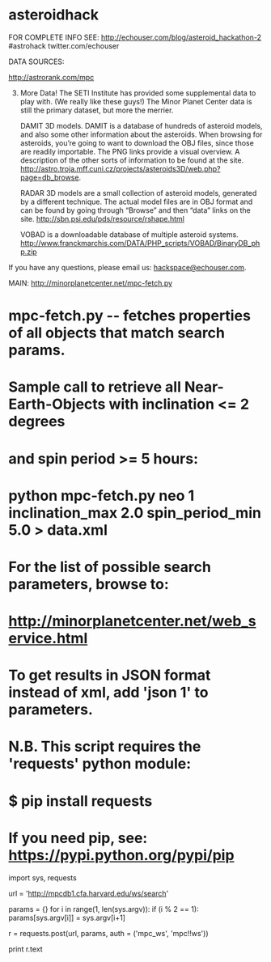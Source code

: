 asteroidhack
============
FOR COMPLETE INFO SEE: http://echouser.com/blog/asteroid_hackathon-2
#astrohack twitter.com/echouser

DATA SOURCES: 

http://astrorank.com/mpc


3) More Data! The SETI Institute has provided some supplemental data to play with. (We really like these guys!) The Minor Planet Center data is still the primary dataset, but more the merrier.

    DAMIT 3D models. DAMIT is a database of hundreds of asteroid models, and also some other information about the asteroids. When browsing for asteroids, you’re going to want to download the OBJ files, since those are readily importable. The PNG links provide a visual overview. A description of the other sorts of information to be found at the site. http://astro.troja.mff.cuni.cz/projects/asteroids3D/web.php?page=db_browse.

    RADAR 3D models are a small collection of asteroid models, generated by a different technique. The actual model files are in OBJ format and can be found by going through “Browse” and then “data” links on the site. http://sbn.psi.edu/pds/resource/rshape.html

    VOBAD is a downloadable database of multiple asteroid systems. http://www.franckmarchis.com/DATA/PHP_scripts/VOBAD/BinaryDB_php.zip

If you have any questions, please email us: hackspace@echouser.com.

MAIN: 
http://minorplanetcenter.net/mpc-fetch.py

# mpc-fetch.py -- fetches properties of all objects that match search params.

# Sample call to retrieve all Near-Earth-Objects with inclination <= 2 degrees
# and spin period >= 5 hours:
#  python mpc-fetch.py neo 1 inclination_max 2.0 spin_period_min 5.0 > data.xml

# For the list of possible search parameters, browse to:
# http://minorplanetcenter.net/web_service.html 

# To get results in JSON format instead of xml, add 'json 1' to parameters.

# N.B. This script requires the 'requests' python module:
# $ pip install requests
# If you need pip, see: https://pypi.python.org/pypi/pip


import sys, requests

url = 'http://mpcdb1.cfa.harvard.edu/ws/search'

params = {}
for i in range(1, len(sys.argv)):
  if (i % 2 == 1):
    params[sys.argv[i]] = sys.argv[i+1]

r = requests.post(url, params, auth = ('mpc_ws', 'mpc!!ws'))

print r.text
